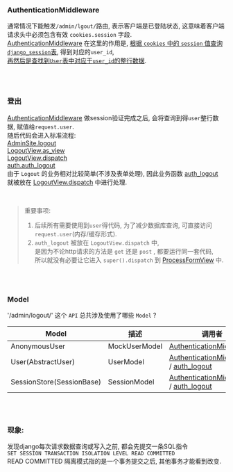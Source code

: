  
&nbsp;  
### AuthenticationMiddleware   
通常情况下能触发`/admin/lgout/`路由, 表示客户端是已登陆状态, 这意味着客户端请求头中必须包含有效 `cookies.session` 字段.   
[AuthenticationMiddleware](../../../src/Django-3.0.8/django/contrib/auth/middleware.py#L16) 在这里的作用是, 
[根据 `cookies` 中的 `session` 值查询`django_session`表](../../../src/Django-3.0.8/django/contrib/auth/__init__.py#L239), 得到对应的`user_id`,  
[再然后是查找到`User`表中对应于`user_id`的整行数据](../../../src/Django-3.0.8/django/contrib/auth/__init__.py#L261).   


&nbsp;  
&nbsp;  
### 登出
[AuthenticationMiddleware](../../../src/Django-3.0.8/django/contrib/auth/middleware.py#L24) 做session验证完成之后, 会将查询到得`user`整行数据, 赋值给`request.user`.   
随后代码会进入标准流程:    
[AdminSite.logout](../../../src/Django-3.0.8/django/contrib/admin/sites.py#L354)   
[LogoutView.as_view](../../../src/Django-3.0.8/django/views/generic/base.py#L49)   
[LogoutView.dispatch](../../../src/Django-3.0.8/django/contrib/auth/views.py#L129)  
[auth.auth_logout](../../../src/Django-3.0.8/django/contrib/auth/__init__.py#L168)  
由于 `Logout` 的业务相对比较简单(不涉及表单处理), 因此业务函数 [auth_logout](../../../src/Django-3.0.8/django/contrib/auth/__init__.py#L168) 就被放在 [LogoutView.dispatch](../../../src/Django-3.0.8/django/contrib/auth/views.py#L130) 中进行处理.   

&nbsp;   
> 重要事项:  
> 1. 后续所有需要使用到`user`得代码, 为了减少数据库查询, 可直接访问`request.user`(内存/缓存形式).  
> 2. `auth_logout` 被放在 `LogoutView.dispatch` 中,    
>    是因为不论http请求的方法是 `get` 还是 `post` , 都要运行同一套代码,   
>    所以就没有必要让它进入 `super().dispatch` 到 [ProcessFormView](../../../src/Django-3.0.8/django/views/generic/edit.py#L129) 中. 


&nbsp;  
&nbsp;  
### Model

'/admin/logout/' 这个 `API` 总共涉及使用了哪些 `Model` ?

|Model|描述|调用者|
|---|---|---|
|AnonymousUser| MockUserModel | [AuthenticationMiddleware](../../../src/Django-3.0.8/django/contrib/auth/__init__.py#L274) |
|User(AbstractUser)| UserModel | [AuthenticationMiddleware](../../../src/Django-3.0.8/django/contrib/auth/__init__.py#L262) / [auth_logout](../../../src/Django-3.0.8/django/contrib/auth/__init__.py#L168) |
|SessionStore(SessionBase)| SessionModel | [AuthenticationMiddleware](../../../src/Django-3.0.8/django/contrib/auth/__init__.py#L240) / [auth_logout](../../../src/Django-3.0.8/django/contrib/auth/__init__.py#L201) |



&nbsp;   
&nbsp;   
### 现象:
发现django每次请求数据查询或写入之前, 都会先提交一条SQL指令   
`SET SESSION TRANSACTION ISOLATION LEVEL READ COMMITTED`   
READ COMMITTED 隔离模式指的是一个事务提交之后, 其他事务才能看到改变.      

